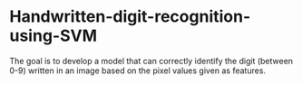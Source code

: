 # Handwritten-digit-recognition-using-SVM
The goal is to develop a model that can correctly identify the digit (between 0-9) written in an image based on the pixel values given as features.
